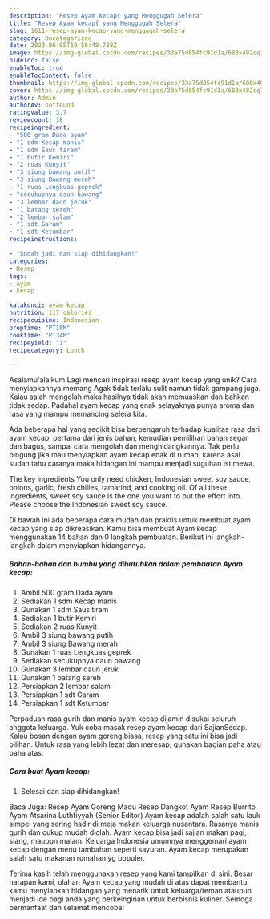 ```yaml
---
description: "Resep Ayam kecap{ yang Menggugah Selera"
title: "Resep Ayam kecap{ yang Menggugah Selera"
slug: 1611-resep-ayam-kecap-yang-menggugah-selera
category: Uncategorized
date: 2023-06-05T19:56:48.788Z
image: https://img-global.cpcdn.com/recipes/33a75d854fc91d1a/680x482cq70/ayam-kecap-foto-resep-utama.jpg
hideToc: false
enableToc: true
enableTocContent: false
thumbnail: https://img-global.cpcdn.com/recipes/33a75d854fc91d1a/680x482cq70/ayam-kecap-foto-resep-utama.jpg
cover: https://img-global.cpcdn.com/recipes/33a75d854fc91d1a/680x482cq70/ayam-kecap-foto-resep-utama.jpg
author: Admin
authorAv: notfound
ratingvalue: 3.7
reviewcount: 18
recipeingredient:
- "500 gram Dada ayam"
- "1 sdm Kecap manis"
- "1 sdm Saus tiram"
- "1 butir Kemiri"
- "2 ruas Kunyit"
- "3 siung bawang putih"
- "3 siung Bawang merah"
- "1 ruas Lengkuas geprek"
- "secukupnya daun bawang"
- "3 lembar daun jeruk"
- "1 batang sereh"
- "2 lembar salam"
- "1 sdt Garam"
- "1 sdt Ketumbar"
recipeinstructions:

- "Sudah jadi dan siap dihidangkan!"
categories:
- Resep
tags:
- ayam
- kecap

katakunci: ayam kecap 
nutrition: 117 calories
recipecuisine: Indonesian
preptime: "PT18M"
cooktime: "PT34M"
recipeyield: "1"
recipecategory: Lunch

---
```



Asalamu'alaikum Lagi mencari inspirasi resep ayam kecap yang unik? Cara menyiapkannya memang Agak tidak terlalu sulit namun tidak gampang juga. Kalau salah mengolah maka hasilnya tidak akan memuaskan dan bahkan tidak sedap. Padahal ayam kecap yang enak selayaknya punya aroma dan rasa yang mampu memancing selera kita.


Ada beberapa hal yang sedikit bisa berpengaruh terhadap kualitas rasa dari ayam kecap, pertama dari jenis bahan, kemudian pemilihan bahan segar dan bagus, sampai cara mengolah dan menghidangkannya. Tak perlu bingung jika mau menyiapkan ayam kecap enak di rumah, karena asal sudah tahu caranya maka hidangan ini mampu menjadi suguhan istimewa.

The key ingredients You only need chicken, Indonesian sweet soy sauce, onions, garlic, fresh chilies, tamarind, and cooking oil. Of all these ingredients, sweet soy sauce is the one you want to put the effort into. Please choose the Indonesian sweet soy sauce.


Di bawah ini ada beberapa cara mudah dan praktis untuk membuat ayam kecap yang siap dikreasikan. Kamu bisa membuat Ayam kecap menggunakan 14 bahan dan 0 langkah pembuatan. Berikut ini langkah-langkah dalam menyiapkan hidangannya.

<!--inarticleads1-->

##### Bahan-bahan dan bumbu yang dibutuhkan dalam pembuatan Ayam kecap:

1. Ambil 500 gram Dada ayam
1. Sediakan 1 sdm Kecap manis
1. Gunakan 1 sdm Saus tiram
1. Sediakan 1 butir Kemiri
1. Sediakan 2 ruas Kunyit
1. Ambil 3 siung bawang putih
1. Ambil 3 siung Bawang merah
1. Gunakan 1 ruas Lengkuas geprek
1. Sediakan secukupnya daun bawang
1. Gunakan 3 lembar daun jeruk
1. Gunakan 1 batang sereh
1. Persiapkan 2 lembar salam
1. Persiapkan 1 sdt Garam
1. Persiapkan 1 sdt Ketumbar


Perpaduan rasa gurih dan manis ayam kecap dijamin disukai seluruh anggota keluarga. Yuk coba masak resep ayam kecap dari SajianSedap. Kalau bosan dengan ayam goreng biasa, resep yang satu ini bisa jadi pilihan. Untuk rasa yang lebih lezat dan meresap, gunakan bagian paha atau paha atas. 

<!--inarticleads2-->

##### Cara buat Ayam kecap:


1. Selesai dan siap dihidangkan!

Baca Juga: Resep Ayam Goreng Madu Resep Dangkot Ayam Resep Burrito Ayam Atsarina Luthfiyyah (Senior Editor) Ayam kecap adalah salah satu lauk simpel yang sering hadir di meja makan keluarga nusantara. Rasanya manis gurih dan cukup mudah diolah. Ayam kecap bisa jadi sajian makan pagi, siang, maupun malam. Keluarga Indonesia umumnya menggemari ayam kecap dengan menu tambahan seperti sayuran. Ayam kecap merupakan salah satu makanan rumahan yg populer. 

Terima kasih telah menggunakan resep yang kami tampilkan di sini. Besar harapan kami, olahan Ayam kecap yang mudah di atas dapat membantu kamu menyiapkan hidangan yang menarik untuk keluarga/teman ataupun menjadi ide bagi anda yang berkeinginan untuk berbisnis kuliner. Semoga bermanfaat dan selamat mencoba!
